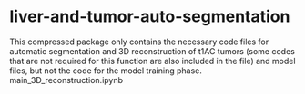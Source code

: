 # liver-and-tumor-auto-segmentation
This compressed package only contains the necessary code files for automatic segmentation and 3D reconstruction of t1AC tumors (some codes that are not required for this function are also included in the file) and model files, but not the code for the model training phase.
main_3D_reconstruction.ipynb
